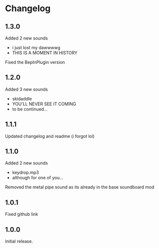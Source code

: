# Changelog

## 1.3.0
Added 2 new sounds
- i just lost my dawwwwg
- THIS IS A MOMENT IN HISTORY

Fixed the BepInPlugin version

## 1.2.0
Added 3 new sounds
- skidaddle
- YOU'LL NEVER SEE IT COMING
- to be continued...

## 1.1.1
Updated changelog and readme (i forgot lol)

## 1.1.0
Added 2 new sounds
- keydrop.mp3
- although for one of you...

Removed the metal pipe sound as its already in the base soundboard mod

## 1.0.1
Fixed github link

## 1.0.0
Initial release.

